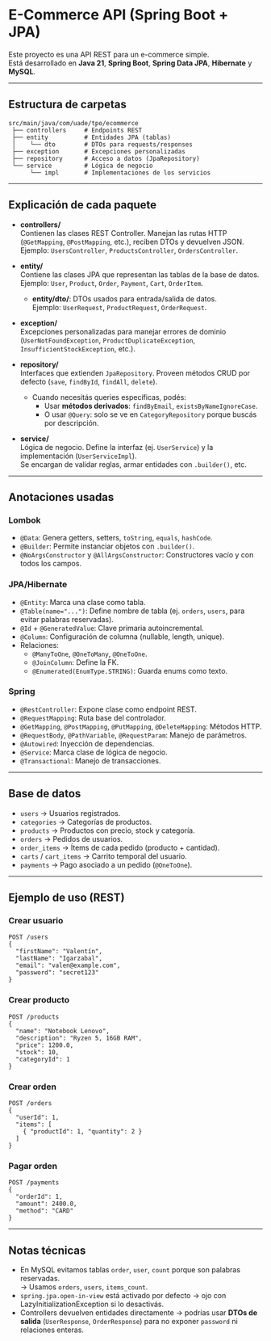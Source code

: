 # E-Commerce API (Spring Boot + JPA)

Este proyecto es una API REST para un e-commerce simple.  
Está desarrollado en **Java 21**, **Spring Boot**, **Spring Data JPA**, **Hibernate** y **MySQL**.

---

## Estructura de carpetas

```
src/main/java/com/uade/tpo/ecommerce
 ├── controllers     # Endpoints REST
 ├── entity          # Entidades JPA (tablas)
 │    └── dto        # DTOs para requests/responses
 ├── exception       # Excepciones personalizadas
 ├── repository      # Acceso a datos (JpaRepository)
 └── service         # Lógica de negocio
      └── impl       # Implementaciones de los servicios
```

---

## Explicación de cada paquete

- **controllers/**  
  Contienen las clases REST Controller. Manejan las rutas HTTP (`@GetMapping`, `@PostMapping`, etc.), reciben DTOs y devuelven JSON.  
  Ejemplo: `UsersController`, `ProductsController`, `OrdersController`.

- **entity/**  
  Contiene las clases JPA que representan las tablas de la base de datos.  
  Ejemplo: `User`, `Product`, `Order`, `Payment`, `Cart`, `OrderItem`.  

  - **entity/dto/**: DTOs usados para entrada/salida de datos.  
    Ejemplo: `UserRequest`, `ProductRequest`, `OrderRequest`.

- **exception/**  
  Excepciones personalizadas para manejar errores de dominio (`UserNotFoundException`, `ProductDuplicateException`, `InsufficientStockException`, etc.).

- **repository/**  
  Interfaces que extienden `JpaRepository`. Proveen métodos CRUD por defecto (`save`, `findById`, `findAll`, `delete`).  
  - Cuando necesitás queries específicas, podés:
    - Usar **métodos derivados**: `findByEmail`, `existsByNameIgnoreCase`.
    - O usar `@Query`: solo se ve en `CategoryRepository` porque buscás por descripción.

- **service/**  
  Lógica de negocio. Define la interfaz (ej. `UserService`) y la implementación (`UserServiceImpl`).  
  Se encargan de validar reglas, armar entidades con `.builder()`, etc.

---

## Anotaciones usadas

### Lombok
- `@Data`: Genera getters, setters, `toString`, `equals`, `hashCode`.
- `@Builder`: Permite instanciar objetos con `.builder()`.
- `@NoArgsConstructor` y `@AllArgsConstructor`: Constructores vacío y con todos los campos.

### JPA/Hibernate
- `@Entity`: Marca una clase como tabla.
- `@Table(name="...")`: Define nombre de tabla (ej. `orders`, `users`, para evitar palabras reservadas).
- `@Id` + `@GeneratedValue`: Clave primaria autoincremental.
- `@Column`: Configuración de columna (nullable, length, unique).
- Relaciones:
  - `@ManyToOne`, `@OneToMany`, `@OneToOne`.
  - `@JoinColumn`: Define la FK.
  - `@Enumerated(EnumType.STRING)`: Guarda enums como texto.

### Spring
- `@RestController`: Expone clase como endpoint REST.
- `@RequestMapping`: Ruta base del controlador.
- `@GetMapping`, `@PostMapping`, `@PutMapping`, `@DeleteMapping`: Métodos HTTP.
- `@RequestBody`, `@PathVariable`, `@RequestParam`: Manejo de parámetros.
- `@Autowired`: Inyección de dependencias.
- `@Service`: Marca clase de lógica de negocio.
- `@Transactional`: Manejo de transacciones.

---

## Base de datos

- `users` → Usuarios registrados.
- `categories` → Categorías de productos.
- `products` → Productos con precio, stock y categoría.
- `orders` → Pedidos de usuarios.
- `order_items` → Ítems de cada pedido (producto + cantidad).
- `carts` / `cart_items` → Carrito temporal del usuario.
- `payments` → Pago asociado a un pedido (`@OneToOne`).

---

## Ejemplo de uso (REST)

### Crear usuario
```http
POST /users
{
  "firstName": "Valentín",
  "lastName": "Igarzabal",
  "email": "valen@example.com",
  "password": "secret123"
}
```

### Crear producto
```http
POST /products
{
  "name": "Notebook Lenovo",
  "description": "Ryzen 5, 16GB RAM",
  "price": 1200.0,
  "stock": 10,
  "categoryId": 1
}
```

### Crear orden
```http
POST /orders
{
  "userId": 1,
  "items": [
    { "productId": 1, "quantity": 2 }
  ]
}
```

### Pagar orden
```http
POST /payments
{
  "orderId": 1,
  "amount": 2400.0,
  "method": "CARD"
}
```

---

## Notas técnicas

- En MySQL evitamos tablas `order`, `user`, `count` porque son palabras reservadas.  
  → Usamos `orders`, `users`, `items_count`.  
- `spring.jpa.open-in-view` está activado por defecto → ojo con LazyInitializationException si lo desactivás.  
- Controllers devuelven entidades directamente → podrías usar **DTOs de salida** (`UserResponse`, `OrderResponse`) para no exponer `password` ni relaciones enteras.
